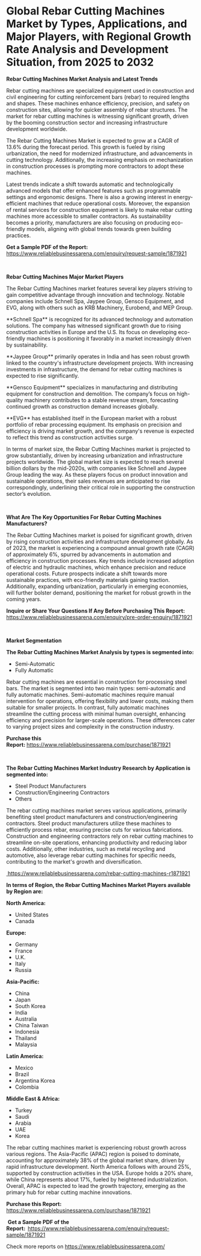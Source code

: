 <p><h1>Global Rebar Cutting Machines Market by Types, Applications, and Major Players, with Regional Growth Rate Analysis and Development Situation, from 2025 to 2032</h1></p><p><strong>Rebar Cutting Machines Market Analysis and Latest Trends</strong></p>
<p><p>Rebar cutting machines are specialized equipment used in construction and civil engineering for cutting reinforcement bars (rebar) to required lengths and shapes. These machines enhance efficiency, precision, and safety on construction sites, allowing for quicker assembly of rebar structures. The market for rebar cutting machines is witnessing significant growth, driven by the booming construction sector and increasing infrastructure development worldwide.</p><p>The Rebar Cutting Machines Market is expected to grow at a CAGR of 13.6% during the forecast period. This growth is fueled by rising urbanization, the need for modernized infrastructure, and advancements in cutting technology. Additionally, the increasing emphasis on mechanization in construction processes is prompting more contractors to adopt these machines. </p><p>Latest trends indicate a shift towards automatic and technologically advanced models that offer enhanced features such as programmable settings and ergonomic designs. There is also a growing interest in energy-efficient machines that reduce operational costs. Moreover, the expansion of rental services for construction equipment is likely to make rebar cutting machines more accessible to smaller contractors. As sustainability becomes a priority, manufacturers are also focusing on producing eco-friendly models, aligning with global trends towards green building practices.</p></p>
<p><strong>Get a Sample PDF of the Report:&nbsp;</strong> <a href="https://www.reliablebusinessarena.com/enquiry/request-sample/1871921?utm_campaign=2106&utm_medium=2&utm_source=Github&utm_content=ia&utm_term=16022025&utm_id=rebar-cutting-machines">https://www.reliablebusinessarena.com/enquiry/request-sample/1871921</a></p>
<p>&nbsp;</p>
<p><strong>Rebar Cutting Machines Major Market Players</strong></p>
<p><p>The Rebar Cutting Machines market features several key players striving to gain competitive advantage through innovation and technology. Notable companies include Schnell Spa, Jaypee Group, Gensco Equipment, and EVG, along with others such as KRB Machinery, Eurobend, and MEP Group. </p><p>**Schnell Spa** is recognized for its advanced technology and automation solutions. The company has witnessed significant growth due to rising construction activities in Europe and the U.S. Its focus on developing eco-friendly machines is positioning it favorably in a market increasingly driven by sustainability.</p><p>**Jaypee Group** primarily operates in India and has seen robust growth linked to the country's infrastructure development projects. With increasing investments in infrastructure, the demand for rebar cutting machines is expected to rise significantly.</p><p>**Gensco Equipment** specializes in manufacturing and distributing equipment for construction and demolition. The company’s focus on high-quality machinery contributes to a stable revenue stream, forecasting continued growth as construction demand increases globally.</p><p>**EVG** has established itself in the European market with a robust portfolio of rebar processing equipment. Its emphasis on precision and efficiency is driving market growth, and the company's revenue is expected to reflect this trend as construction activities surge.</p><p>In terms of market size, the Rebar Cutting Machines market is projected to grow substantially, driven by increasing urbanization and infrastructure projects worldwide. The global market size is expected to reach several billion dollars by the mid-2020s, with companies like Schnell and Jaypee Group leading the way. As these players focus on product innovation and sustainable operations, their sales revenues are anticipated to rise correspondingly, underlining their critical role in supporting the construction sector’s evolution.</p></p>
<p>&nbsp;</p>
<p><strong>What Are The Key Opportunities For Rebar Cutting Machines Manufacturers?</strong></p>
<p><p>The Rebar Cutting Machines market is poised for significant growth, driven by rising construction activities and infrastructure development globally. As of 2023, the market is experiencing a compound annual growth rate (CAGR) of approximately 6%, spurred by advancements in automation and efficiency in construction processes. Key trends include increased adoption of electric and hydraulic machines, which enhance precision and reduce operational costs. Future prospects indicate a shift towards more sustainable practices, with eco-friendly materials gaining traction. Additionally, expanding urbanization, particularly in emerging economies, will further bolster demand, positioning the market for robust growth in the coming years.</p></p>
<p><strong>Inquire or Share Your Questions If Any Before Purchasing This Report:</strong> <a href="https://www.reliablebusinessarena.com/enquiry/pre-order-enquiry/1871921?utm_campaign=2106&utm_medium=2&utm_source=Github&utm_content=ia&utm_term=16022025&utm_id=rebar-cutting-machines">https://www.reliablebusinessarena.com/enquiry/pre-order-enquiry/1871921</a></p>
<p>&nbsp;</p>
<p><strong>Market Segmentation</strong></p>
<p><strong>The Rebar Cutting Machines Market Analysis by types is segmented into:</strong></p>
<p><ul><li>Semi-Automatic</li><li>Fully Automatic</li></ul></p>
<p><p>Rebar cutting machines are essential in construction for processing steel bars. The market is segmented into two main types: semi-automatic and fully automatic machines. Semi-automatic machines require manual intervention for operations, offering flexibility and lower costs, making them suitable for smaller projects. In contrast, fully automatic machines streamline the cutting process with minimal human oversight, enhancing efficiency and precision for larger-scale operations. These differences cater to varying project sizes and complexity in the construction industry.</p></p>
<p><strong>Purchase this Report:&nbsp;</strong><a href="https://www.reliablebusinessarena.com/purchase/1871921?utm_campaign=2106&utm_medium=2&utm_source=Github&utm_content=ia&utm_term=16022025&utm_id=rebar-cutting-machines">https://www.reliablebusinessarena.com/purchase/1871921</a></p>
<p>&nbsp;</p>
<p><strong>The Rebar Cutting Machines Market Industry Research by Application is segmented into:</strong></p>
<p><ul><li>Steel Product Manufacturers</li><li>Construction/Engineering Contractors</li><li>Others</li></ul></p>
<p><p>The rebar cutting machines market serves various applications, primarily benefiting steel product manufacturers and construction/engineering contractors. Steel product manufacturers utilize these machines to efficiently process rebar, ensuring precise cuts for various fabrications. Construction and engineering contractors rely on rebar cutting machines to streamline on-site operations, enhancing productivity and reducing labor costs. Additionally, other industries, such as metal recycling and automotive, also leverage rebar cutting machines for specific needs, contributing to the market's growth and diversification.</p></p>
<p><a href="https://www.reliablebusinessarena.com/rebar-cutting-machines-r1871921?utm_campaign=2106&utm_medium=2&utm_source=Github&utm_content=ia&utm_term=16022025&utm_id=rebar-cutting-machines">&nbsp;https://www.reliablebusinessarena.com/rebar-cutting-machines-r1871921</a></p>
<p><strong>In terms of Region, the Rebar Cutting Machines Market Players available by Region are:</strong></p>
<p>
    <p> <strong> North America: </strong>
        <ul>
            <li>United States</li>
            <li>Canada</li>
        </ul>
        </p> 
    <p> <strong> Europe: </strong>
        <ul>
            <li>Germany</li>
            <li>France</li>
            <li>U.K.</li>
            <li>Italy</li>
            <li>Russia</li>
        </ul>
        </p> 
    <p> <strong> Asia-Pacific: </strong>
        <ul>
            <li>China</li>
            <li>Japan</li>
            <li>South Korea</li>
            <li>India</li>
            <li>Australia</li>
            <li>China Taiwan</li>
            <li>Indonesia</li>
            <li>Thailand</li>
            <li>Malaysia</li>
        </ul>
        </p> 
    <p> <strong> Latin America: </strong>
        <ul>
            <li>Mexico</li>
            <li>Brazil</li>
            <li>Argentina Korea</li>
            <li>Colombia</li>
        </ul>
        </p> 
    <p> <strong> Middle East & Africa: </strong>
        <ul>
            <li>Turkey</li>
            <li>Saudi</li>
            <li>Arabia</li>
            <li>UAE</li>
            <li>Korea</li>
        </ul>
    </p>
    </p>
<p><p>The rebar cutting machines market is experiencing robust growth across various regions. The Asia-Pacific (APAC) region is poised to dominate, accounting for approximately 38% of the global market share, driven by rapid infrastructure development. North America follows with around 25%, supported by construction activities in the USA. Europe holds a 20% share, while China represents about 17%, fueled by heightened industrialization. Overall, APAC is expected to lead the growth trajectory, emerging as the primary hub for rebar cutting machine innovations.</p></p>
<p><strong>Purchase this Report: </strong><a href="https://www.reliablebusinessarena.com/purchase/1871921?utm_campaign=2106&utm_medium=2&utm_source=Github&utm_content=ia&utm_term=16022025&utm_id=rebar-cutting-machines">https://www.reliablebusinessarena.com/purchase/1871921</a></p>
<p>&nbsp;<strong>Get a Sample PDF of the Report:&nbsp;&nbsp;</strong><a href="https://www.reliablebusinessarena.com/enquiry/request-sample/1871921?utm_campaign=2106&utm_medium=2&utm_source=Github&utm_content=ia&utm_term=16022025&utm_id=rebar-cutting-machines">https://www.reliablebusinessarena.com/enquiry/request-sample/1871921</a></p>
<p><strong></strong></p>
<p>Check more reports on <a href="https://www.reliablebusinessarena.com/?utm_campaign=2106&utm_medium=2&utm_source=Github&utm_content=ia&utm_term=16022025&utm_id=rebar-cutting-machines">https://www.reliablebusinessarena.com/</a></p>